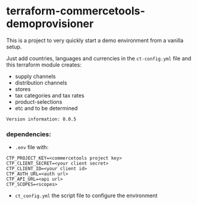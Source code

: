 # terraform-commercetools-demoprovisioner



This is a project to very quickly start a demo environment from a vanilla setup.

Just add countries, languages and currencies in the ```ct-config.yml``` file and this terraform module creates:
- supply channels
- distribution channels
- stores
- tax categories and tax rates
- product-selections
- etc and to be determined

```
Version information: 0.0.5
```

### dependencies:


- ```.env``` file with:
```
CTP_PROJECT_KEY=<commercetools project key>
CTP_CLIENT_SECRET=<your client secret>
CTP_CLIENT_ID=<your client id>
CTP_AUTH_URL=<auth url>
CTP_API_URL=<api url>
CTP_SCOPES=<scopes>
```

- ```ct_config.yml``` the script file to configure the environment